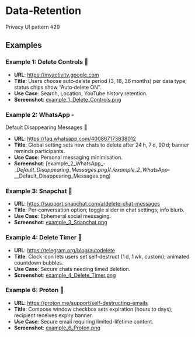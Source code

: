 # Data‑Retention

Privacy UI pattern #29

## Examples

### Example 1: Delete Controls 
- **URL**: https://myactivity.google.com
- **Title**: Users
  choose auto‑delete period (3, 18, 36 months) per data type; status chips show
  “Auto‑delete ON”.
- **Use Case**: Search,
  Location, YouTube history retention.
- **Screenshot**: [example_1_Delete_Controls.png](./example_1_Delete_Controls.png)

### Example 2: WhatsApp -
  Default Disappearing Messages 
- **URL**: https://faq.whatsapp.com/400867173838012
- **Title**: Global
  setting sets new chats to delete after 24 h, 7 d, 90 d; banner reminds
  participants.
- **Use Case**: Personal
  messaging minimisation.
- **Screenshot**: [example_2_WhatsApp_-
__Default_Disappearing_Messages.png](./example_2_WhatsApp_-
__Default_Disappearing_Messages.png)

### Example 3: Snapchat 
- **URL**: https://support.snapchat.com/a/delete-chat-messages
- **Title**: Per‑conversation
  option; toggle slider in chat settings; info blurb.
- **Use Case**: Ephemeral
  social messaging.
- **Screenshot**: [example_3_Snapchat.png](./example_3_Snapchat.png)

### Example 4: Delete Timer 
- **URL**: https://telegram.org/blog/autodelete
- **Title**: Clock
  icon lets users set self‑destruct (1 d, 1 wk,
  custom); animated countdown bubbles.
- **Use Case**: Secure
  chats needing timed deletion.
- **Screenshot**: [example_4_Delete_Timer.png](./example_4_Delete_Timer.png)

### Example 6: Proton 
- **URL**: https://proton.me/support/self-destructing-emails
- **Title**: Compose
  window checkbox sets expiration (hours to days); recipient receives expiry
  banner.
- **Use Case**: Secure
  email requiring limited-lifetime content.
- **Screenshot**: [example_6_Proton.png](./example_6_Proton.png)

